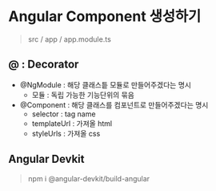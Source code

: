 # Angular Component 생성하기

> src / app / app.module.ts

## @ : Decorator
- @NgModule : 해당 클래스틑 모듈로 만들어주겠다는 명시
    - 모듈 : 독립 가능한 기능단위의 묶음
- @Component : 해당 클래스를 컴포넌트로 만들어주겠다는 명시
    - selector : tag name
    - templateUrl : 가져올 html
    - styleUrls : 가져올 css

## Angular Devkit
> npm i @angular-devkit/build-angular
